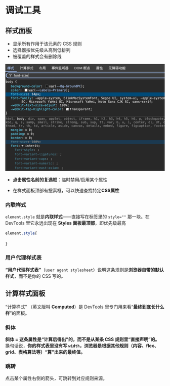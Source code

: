 # 调试工具

## 样式面板

- 显示所有作用于该元素的 CSS 规则
- 选择器按优先级从高到低排列
- 被覆盖的样式会有删除线

<img src="./assets/image-20251015173713926.png" alt="image-20251015173713926" style="zoom:50%;" />

- **点击属性名前的复选框**：临时禁用/启用某个属性

- 在样式面板顶部有搜索框，可以快速查找特定**CSS属性**

### 内联样式

`element.style` 就是**内联样式**——直接写在标签里的 `style=""` 那一块。在 DevTools 里它永远出现在 **Styles 面板最顶部**，即优先级最高

```css
element.style{
  
}
```

### 用户代理样式表

**“用户代理样式表”**（`user agent stylesheet`）说明这条规则是**浏览器自带的默认样式**，而不是你的 CSS 写的。



## 计算样式面板

“计算样式” （英文版叫 **Computed**）是 DevTools 里专门用来看“**最终到底长什么样**”的面板。

### 斜体

**斜体 = 这条属性是“计算后得出”的，而不是从某条 CSS 规则里“直接声明”的。**
换句话说，**你的样式表里没有写 `width`，浏览器是根据其他规则（内容、flex、grid、表格算法等）“算”出来的最终值。**

### 跳转

点击某个属性右侧的箭头，可跳转到对应规则来源。

